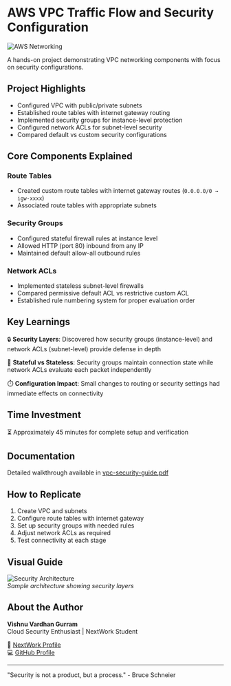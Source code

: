 # AWS VPC Traffic Flow and Security Configuration

![AWS Networking](https://d1.awsstatic.com/logos/aws-logo-lockups/poweredbyaws/PB_AWS_logo_RGB_stacked_REV_SQ.91cd4af40773cbfbd15577a3c2b8a346fe3e8fa2.png)

A hands-on project demonstrating VPC networking components with focus on security configurations.

## Project Highlights

- Configured VPC with public/private subnets
- Established route tables with internet gateway routing
- Implemented security groups for instance-level protection
- Configured network ACLs for subnet-level security
- Compared default vs custom security configurations

## Core Components Explained

### Route Tables
- Created custom route tables with internet gateway routes (`0.0.0.0/0 → igw-xxxx`)
- Associated route tables with appropriate subnets

### Security Groups
- Configured stateful firewall rules at instance level
- Allowed HTTP (port 80) inbound from any IP
- Maintained default allow-all outbound rules

### Network ACLs
- Implemented stateless subnet-level firewalls
- Compared permissive default ACL vs restrictive custom ACL
- Established rule numbering system for proper evaluation order

## Key Learnings

🔒 **Security Layers**: Discovered how security groups (instance-level) and network ACLs (subnet-level) provide defense in depth

🔄 **Stateful vs Stateless**: Security groups maintain connection state while network ACLs evaluate each packet independently

⏱️ **Configuration Impact**: Small changes to routing or security settings had immediate effects on connectivity

## Time Investment

⏳ Approximately 45 minutes for complete setup and verification

## Documentation

Detailed walkthrough available in [vpc-security-guide.pdf](vpc-security-guide.pdf)

## How to Replicate

1. Create VPC and subnets
2. Configure route tables with internet gateway
3. Set up security groups with needed rules
4. Adjust network ACLs as required
5. Test connectivity at each stage

## Visual Guide

![Security Architecture](images/architecture-diagram.png)  
*Sample architecture showing security layers*

## About the Author

**Vishnu Vardhan Gurram**  
Cloud Security Enthusiast | NextWork Student  

🔗 [NextWork Profile](https://nextwork.org)  
💻 [GitHub Profile](your-github-url)  

---

"Security is not a product, but a process." - Bruce Schneier
